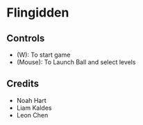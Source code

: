# Flingidden

## Controls

- (W): To start game
- (Mouse): To Launch Ball and select levels

## Credits

- Noah Hart
- Liam Kaldes
- Leon Chen
